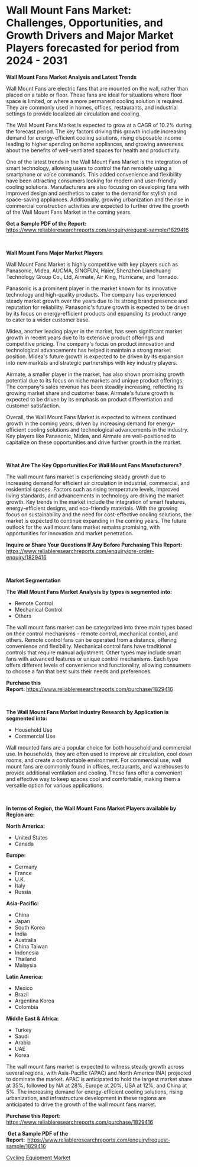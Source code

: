 <p><h1>Wall Mount Fans Market: Challenges, Opportunities, and Growth Drivers and Major Market Players forecasted for period from 2024 - 2031</h1></p><p><strong>Wall Mount Fans Market Analysis and Latest Trends</strong></p>
<p><p>Wall Mount Fans are electric fans that are mounted on the wall, rather than placed on a table or floor. These fans are ideal for situations where floor space is limited, or where a more permanent cooling solution is required. They are commonly used in homes, offices, restaurants, and industrial settings to provide localized air circulation and cooling.</p><p>The Wall Mount Fans Market is expected to grow at a CAGR of 10.2% during the forecast period. The key factors driving this growth include increasing demand for energy-efficient cooling solutions, rising disposable income leading to higher spending on home appliances, and growing awareness about the benefits of well-ventilated spaces for health and productivity.</p><p>One of the latest trends in the Wall Mount Fans Market is the integration of smart technology, allowing users to control the fan remotely using a smartphone or voice commands. This added convenience and flexibility have been attracting consumers looking for modern and user-friendly cooling solutions. Manufacturers are also focusing on developing fans with improved design and aesthetics to cater to the demand for stylish and space-saving appliances. Additionally, growing urbanization and the rise in commercial construction activities are expected to further drive the growth of the Wall Mount Fans Market in the coming years.</p></p>
<p><strong>Get a Sample PDF of the Report:&nbsp;</strong> <a href="https://www.reliableresearchreports.com/enquiry/request-sample/1829416">https://www.reliableresearchreports.com/enquiry/request-sample/1829416</a></p>
<p>&nbsp;</p>
<p><strong>Wall Mount Fans Major Market Players</strong></p>
<p><p>Wall Mount Fans Market is highly competitive with key players such as Panasonic, Midea, AUCMA, SINGFUN, Haier, Shenzhen Lianchuang Technology Group Co., Ltd, Airmate, Air King, Hurricane, and Tornado. </p><p>Panasonic is a prominent player in the market known for its innovative technology and high-quality products. The company has experienced steady market growth over the years due to its strong brand presence and reputation for reliability. Panasonic's future growth is expected to be driven by its focus on energy-efficient products and expanding its product range to cater to a wider customer base.</p><p>Midea, another leading player in the market, has seen significant market growth in recent years due to its extensive product offerings and competitive pricing. The company's focus on product innovation and technological advancements has helped it maintain a strong market position. Midea's future growth is expected to be driven by its expansion into new markets and strategic partnerships with key industry players.</p><p>Airmate, a smaller player in the market, has also shown promising growth potential due to its focus on niche markets and unique product offerings. The company's sales revenue has been steadily increasing, reflecting its growing market share and customer base. Airmate's future growth is expected to be driven by its emphasis on product differentiation and customer satisfaction.</p><p>Overall, the Wall Mount Fans Market is expected to witness continued growth in the coming years, driven by increasing demand for energy-efficient cooling solutions and technological advancements in the industry. Key players like Panasonic, Midea, and Airmate are well-positioned to capitalize on these opportunities and drive further growth in the market.</p></p>
<p>&nbsp;</p>
<p><strong>What Are The Key Opportunities For Wall Mount Fans Manufacturers?</strong></p>
<p><p>The wall mount fans market is experiencing steady growth due to increasing demand for efficient air circulation in industrial, commercial, and residential spaces. Factors such as rising temperature levels, improved living standards, and advancements in technology are driving the market growth. Key trends in the market include the integration of smart features, energy-efficient designs, and eco-friendly materials. With the growing focus on sustainability and the need for cost-effective cooling solutions, the market is expected to continue expanding in the coming years. The future outlook for the wall mount fans market remains promising, with opportunities for innovation and market penetration.</p></p>
<p><strong>Inquire or Share Your Questions If Any Before Purchasing This Report:</strong> <a href="https://www.reliableresearchreports.com/enquiry/pre-order-enquiry/1829416">https://www.reliableresearchreports.com/enquiry/pre-order-enquiry/1829416</a></p>
<p>&nbsp;</p>
<p><strong>Market Segmentation</strong></p>
<p><strong>The Wall Mount Fans Market Analysis by types is segmented into:</strong></p>
<p><ul><li>Remote Control</li><li>Mechanical Control</li><li>Others</li></ul></p>
<p><p>The wall mount fans market can be categorized into three main types based on their control mechanisms - remote control, mechanical control, and others. Remote control fans can be operated from a distance, offering convenience and flexibility. Mechanical control fans have traditional controls that require manual adjustment. Other types may include smart fans with advanced features or unique control mechanisms. Each type offers different levels of convenience and functionality, allowing consumers to choose a fan that best suits their needs and preferences.</p></p>
<p><strong>Purchase this Report:&nbsp;</strong><a href="https://www.reliableresearchreports.com/purchase/1829416">https://www.reliableresearchreports.com/purchase/1829416</a></p>
<p>&nbsp;</p>
<p><strong>The Wall Mount Fans Market Industry Research by Application is segmented into:</strong></p>
<p><ul><li>Household Use</li><li>Commercial Use</li></ul></p>
<p><p>Wall mounted fans are a popular choice for both household and commercial use. In households, they are often used to improve air circulation, cool down rooms, and create a comfortable environment. For commercial use, wall mount fans are commonly found in offices, restaurants, and warehouses to provide additional ventilation and cooling. These fans offer a convenient and effective way to keep spaces cool and comfortable, making them a versatile option for various applications.</p></p>
<p>&nbsp;</p>
<p><strong>In terms of Region, the Wall Mount Fans Market Players available by Region are:</strong></p>
<p>
    <p> <strong> North America: </strong>
        <ul>
            <li>United States</li>
            <li>Canada</li>
        </ul>
        </p> 
    <p> <strong> Europe: </strong>
        <ul>
            <li>Germany</li>
            <li>France</li>
            <li>U.K.</li>
            <li>Italy</li>
            <li>Russia</li>
        </ul>
        </p> 
    <p> <strong> Asia-Pacific: </strong>
        <ul>
            <li>China</li>
            <li>Japan</li>
            <li>South Korea</li>
            <li>India</li>
            <li>Australia</li>
            <li>China Taiwan</li>
            <li>Indonesia</li>
            <li>Thailand</li>
            <li>Malaysia</li>
        </ul>
        </p> 
    <p> <strong> Latin America: </strong>
        <ul>
            <li>Mexico</li>
            <li>Brazil</li>
            <li>Argentina Korea</li>
            <li>Colombia</li>
        </ul>
        </p> 
    <p> <strong> Middle East & Africa: </strong>
        <ul>
            <li>Turkey</li>
            <li>Saudi</li>
            <li>Arabia</li>
            <li>UAE</li>
            <li>Korea</li>
        </ul>
    </p>
    </p>
<p><p>The wall mount fans market is expected to witness steady growth across several regions, with Asia-Pacific (APAC) and North America (NA) projected to dominate the market. APAC is anticipated to hold the largest market share at 35%, followed by NA at 28%, Europe at 20%, USA at 12%, and China at 5%. The increasing demand for energy-efficient cooling solutions, rising urbanization, and infrastructure development in these regions are anticipated to drive the growth of the wall mount fans market.</p></p>
<p><strong>Purchase this Report: </strong><a href="https://www.reliableresearchreports.com/purchase/1829416">https://www.reliableresearchreports.com/purchase/1829416</a></p>
<p>&nbsp;<strong>Get a Sample PDF of the Report:&nbsp;&nbsp;</strong><a href="https://www.reliableresearchreports.com/enquiry/request-sample/1829416">https://www.reliableresearchreports.com/enquiry/request-sample/1829416</a></p>
<p><strong></strong></p>
<p><p><a href="https://github.com/JameTravis/Market-Research-Report-List-4/blob/main/cycling-equipment-market.md">Cycling Equipment Market</a></p></p>